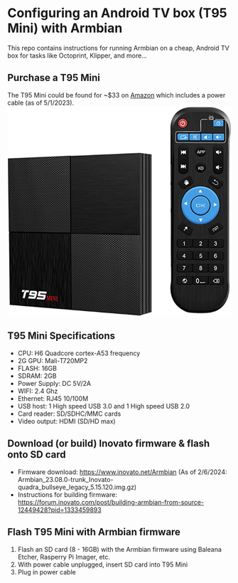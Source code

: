 # Configuring an Android TV box (T95 Mini) with Armbian
This repo contains instructions for running Armbian on a cheap, Android TV box for tasks like Octoprint, Klipper, and more...

## Purchase a T95 Mini
The T95 Mini could be found for ~$33 on [Amazon](https://www.amazon.com/dp/B07SM8WTBT?psc=1&ref=ppx_yo2ov_dt_b_product_details) which includes a power cable (as of 5/1/2023).
![T95 Mini from Amazon listing](T95_mini.jpg)

## T95 Mini Specifications
- CPU: H6 Quadcore cortex-A53 frequency
- 2G GPU: Mali-T720MP2
- FLASH: 16GB
- SDRAM: 2GB
- Power Supply: DC 5V/2A
- WIFI: 2.4 Ghz
- Ethernet: RJ45 10/100M
- USB host: 1 High speed USB 3.0 and 1 High speed USB 2.0
- Card reader: SD/SDHC/MMC cards
- Video output: HDMI (SD/HD max)

## Download (or build) Inovato firmware & flash onto SD card
- Firmware download: https://www.inovato.net/Armbian (As of 2/6/2024: Armbian_23.08.0-trunk_Inovato-quadra_bullseye_legacy_5.15.120.img.gz)
- Instructions for building firmware: https://forum.inovato.com/post/building-armbian-from-source-12449428?pid=1333459893

## Flash T95 Mini with Armbian firmware
1. Flash an SD card (8 - 16GB) with the Armbian firmware using Baleana Etcher, Rasperry Pi Imager, etc.
2. With power cable unplugged, insert SD card into T95 Mini
4. Plug in power cable
